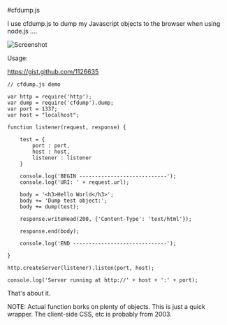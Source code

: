 #cfdump.js

I use cfdump.js to dump my Javascript objects to the browser when using node.js ....

![Screenshot](http://farm7.static.flickr.com/6132/6010277380_b92499be70.jpg "Screenshot")

Usage:

<script src="https://gist.github.com/1126635.js?file=cfdump-demo.js"></script>

https://gist.github.com/1126635

```
// cfdump.js demo 

var http = require('http');
var dump = require('cfdump').dump;
var port = 1337;
var host = "localhost";

function listener(request, response) {
	
	test = {
		port : port,
		host : host,
		listener : listener
	}	
	
	console.log('BEGIN ----------------------------');
	console.log('URI: ' + request.url);
	
	body = '<h3>Hello World</h3>';
	body += 'Dump test object:';
	body += dump(test);
	
	response.writeHead(200, {'Content-Type': 'text/html'});
	
	response.end(body);
	
	console.log('END ------------------------------');

}

http.createServer(listener).listen(port, host);

console.log('Server running at http://' + host + ':' + port);
```

That's about it.

NOTE: Actual function borks on plenty of objects. This is just a quick wrapper. The client-side CSS, etc is probably from 2003.
